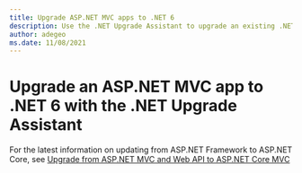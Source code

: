 ```yaml
---
title: Upgrade ASP.NET MVC apps to .NET 6
description: Use the .NET Upgrade Assistant to upgrade an existing .NET Framework ASP.NET MVC app to .NET 6. The .NET Upgrade Assistant is a CLI tool that helps migrate an app from .NET Framework to .NET 6.
author: adegeo
ms.date: 11/08/2021
---
```

# Upgrade an ASP.NET MVC app to .NET 6 with the .NET Upgrade Assistant

For the latest information on updating from ASP.NET Framework to ASP.NET Core, see [Upgrade from ASP.NET MVC and Web API to ASP.NET Core MVC](/aspnet/core/migration/mvc)
<!-- 
The [.NET Upgrade Assistant](upgrade-assistant-overview.md) is a command-line tool that can assist with upgrading .NET Framework ASP.NET MVC apps to .NET 6. This article provides:

- A demonstration of how to run the tool against a .NET Framework ASP.NET MVC app
- Troubleshooting tips

## Upgrade .NET Framework ASP.NET MVC apps

This section demonstrates running the .NET Upgrade Assistant against a newly created ASP.NET MVC app targeting .NET Framework 4.6.1. For more information on how to install the tool, see [Overview of the .NET Upgrade Assistant](upgrade-assistant-overview.md).

### Initial demo setup

If you're running the .NET Upgrade Assistant against your own .NET Framework app, you can skip this step. If you just want to try it out to see how it works, this step shows you how to set up a sample ASP.NET MVC and Web API (.NET Framework) project to use.

Using Visual Studio, create a new ASP.NET Web Application project using .NET Framework.

:::image type="content" source="media/upgrade-assistant-aspnetmvc/new-project.png" alt-text="New ASP.NET Web Application project in Visual Studio":::

Name the project **AspNetMvcTest**. Configure the project to use **.NET Framework 4.6.1**.

:::image type="content" source="media/upgrade-assistant-aspnetmvc/configure-project.png" alt-text="Configure ASP.NET project in Visual Studio":::

In the next dialog, choose **MVC** application, then select **Create**.

:::image type="content" source="media/upgrade-assistant-aspnetmvc/create-mvc-webapi.png" alt-text="Create an ASP.NET MVC project in Visual Studio":::

Review the created project and its files, especially its project file(s).

### Run upgrade-assistant

Open a terminal and navigate to the folder where the target project or solution is located. Run the `upgrade-assistant` command, passing in the name of the project you're targeting (you can run the command from anywhere, as long as the path to the project file is valid).

```console
upgrade-assistant upgrade .\AspNetMvcTest.csproj
```

The tool runs and shows you a list of the steps it will do.

:::image type="content" source="media/upgrade-assistant-aspnetmvc/initial-run.png" alt-text=".NET Upgrade Assistant initial screen":::

As each step is completed, the tool provides a set of commands allowing the user to apply or skip the next step, see more details, configure logging, or exit the process. If the tool detects that a step will perform no actions, it automatically skips that step and continues to the next step until it reaches one that has actions to do. Pressing <kbd>Enter</kbd> will start the next step if no other selection is made.

In this example, the apply step is chosen each time. The first step is to back up the project.

:::image type="content" source="media/upgrade-assistant-aspnetmvc/backup-project.png" alt-text=".NET Upgrade Assistant back up project":::

The tool prompts for a custom path for the backup, or to use the default, which will place the project backup in the same folder with a `.backup` extension. The next step the tool does is to convert the project file to SDK style.

:::image type="content" source="media/upgrade-assistant-aspnetmvc/convert-project.png" alt-text=".NET Upgrade Assistant convert project to SDK style":::

Once the project format has been updated, the next step is to update the TFM of the project.

:::image type="content" source="media/upgrade-assistant-aspnetmvc/update-tfm.png" alt-text=".NET Upgrade Assistant update TFM":::

Next, the tool updates the project's NuGet packages. Several packages need updates, and a new analyzer package is added.

:::image type="content" source="media/upgrade-assistant-aspnetmvc/update-nuget-packages.png" alt-text=".NET Upgrade Assistant update NuGet packages":::

Once the packages are updated, the next step is to add template files, if any. The tool notes there are four expected template items that must be added, and then adds them. The following is a list of the template files:

- `Program.cs`
- `Startup.cs`
- `appsettings.json`
- `appsettings.Development.json`

These files are used by ASP.NET Core for [app startup](/aspnet/core/fundamentals/startup) and [configuration](/aspnet/core/fundamentals/configuration).

:::image type="content" source="media/upgrade-assistant-aspnetmvc/add-template-files.png" alt-text=".NET Upgrade Assistant add template files":::

Next, the tool migrates config files. The tool identifies app settings and disables unsupported configuration sections, then migrates the `appSettings` configuration values.

:::image type="content" source="media/upgrade-assistant-aspnetmvc/migrate-config.png" alt-text=".NET Upgrade Assistant migrate config":::

The tool completes the migration of config files by migrating `system.web.webPages.razor/pages/namespaces`.

:::image type="content" source="media/upgrade-assistant-aspnetmvc/migrate-config2.png" alt-text=".NET Upgrade Assistant migrate config completed":::

The tool applies known fixes to migrate C# references to their new counterparts.

:::image type="content" source="media/upgrade-assistant-aspnetmvc/update-csharp.png" alt-text=".NET Upgrade Assistant update C# source":::

Since this is the last project, the next step, "Move to next project", prompts to complete the process of migrating the entire solution.

:::image type="content" source="media/upgrade-assistant-aspnetmvc/complete-solution.png" alt-text=".NET Upgrade Assistant completing the solution":::

Once this process has completed, open the project file and review it. Look for static files like these:

```xml
  <ItemGroup>
    <Content Include="fonts\glyphicons-halflings-regular.woff2" />
    <Content Include="fonts\glyphicons-halflings-regular.woff" />
    <Content Include="fonts\glyphicons-halflings-regular.ttf" />
    <Content Include="fonts\glyphicons-halflings-regular.eot" />
    <Content Include="Content\bootstrap.min.css.map" />
    <Content Include="Content\bootstrap.css.map" />
    <Content Include="Content\bootstrap-theme.min.css.map" />
    <Content Include="Content\bootstrap-theme.css.map" />
    <Content Include="Scripts\jquery-3.4.1.slim.min.map" />
    <Content Include="Scripts\jquery-3.4.1.min.map" />
  </ItemGroup>
```

Static files that should be served by the web server should be moved to an appropriate folder within a root level folder named `wwwroot`. See [Static files in ASP.NET Core](/aspnet/core/fundamentals/static-files) for details. Once the files have been moved, the `<Content>` elements in the project file corresponding to these files can be deleted. In fact, all `<Content>` elements and their containing groups can be removed. Also, any `<PackageReference>` to a client-side library like `bootstrap` or `jQuery` should be removed.

By default, the project will be converted as a class library. Change the first line's `Sdk` attribute to `Microsoft.NET.Sdk.Web` and set the `<TargetFramework>` to `net5.0`. Compile the project. At this point, the number of errors should be fairly small. When porting a new ASP.NET 4.6.1 MVC project, the remaining errors refer to files in the `App_Start` folder:

- BundleConfig.cs
- FilterConfig.cs
- RouteConfig.cs

These files, and the entire `App_Start` folder, can be deleted. Likewise, the `Global.asax` and `Global.asax.cs` files can be removed.

At this point the only errors that remain are related to bundling. There are [several ways to configure bundling and minification in ASP.NET Core](/aspnet/core/migration/mvc#configure-bundling-and-minification). Choose whatever makes the most sense for your project.

## Troubleshooting tips

There are several known problems that can occur when using the .NET Upgrade Assistant. In some cases, these are problems with the [try-convert tool](https://github.com/dotnet/try-convert) that the .NET Upgrade Assistant uses internally.

[The tool's GitHub repository](https://github.com/dotnet/upgrade-assistant#troubleshooting-common-issues) has more troubleshooting tips and known issues.

## See also

- [Upgrade a WPF App to .NET 6](upgrade-assistant-wpf-framework.md)
- [Upgrade a Windows Forms App to .NET 6](upgrade-assistant-winforms-framework.md)
- [Overview of the .NET Upgrade Assistant](upgrade-assistant-overview.md)
- [.NET Upgrade Assistant GitHub Repository](https://github.com/dotnet/upgrade-assistant)
-->
